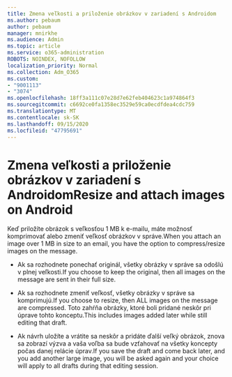```yaml
---
title: Zmena veľkosti a priloženie obrázkov v zariadení s Androidom
ms.author: pebaum
author: pebaum
manager: mnirkhe
ms.audience: Admin
ms.topic: article
ms.service: o365-administration
ROBOTS: NOINDEX, NOFOLLOW
localization_priority: Normal
ms.collection: Adm_O365
ms.custom:
- "9001113"
- "3074"
ms.openlocfilehash: 18ff3a111c07e28d7e62feb404623c1a974864f3
ms.sourcegitcommit: c6692ce0fa1358ec3529e59ca0ecdfdea4cdc759
ms.translationtype: MT
ms.contentlocale: sk-SK
ms.lasthandoff: 09/15/2020
ms.locfileid: "47795691"
---
```

# <a name="resize-and-attach-images-on-android"></a><span data-ttu-id="5e645-102">Zmena veľkosti a priloženie obrázkov v zariadení s Androidom</span><span class="sxs-lookup"><span data-stu-id="5e645-102">Resize and attach images on Android</span></span>

<span data-ttu-id="5e645-103">Keď priložíte obrázok s veľkosťou 1 MB k e-mailu, máte možnosť komprimovať alebo zmeniť veľkosť obrázkov v správe.</span><span class="sxs-lookup"><span data-stu-id="5e645-103">When you attach an image over 1 MB in size to an email, you have the option to compress/resize images on the message.</span></span>
 
- <span data-ttu-id="5e645-104">Ak sa rozhodnete ponechať originál, všetky obrázky v správe sa odošlú v plnej veľkosti.</span><span class="sxs-lookup"><span data-stu-id="5e645-104">If you choose to keep the original, then all images on the message are sent in their full size.</span></span>
 
- <span data-ttu-id="5e645-105">Ak sa rozhodnete zmeniť veľkosť, všetky obrázky v správe sa komprimujú.</span><span class="sxs-lookup"><span data-stu-id="5e645-105">If you choose to resize, then ALL images on the message are compressed.</span></span>  <span data-ttu-id="5e645-106">Toto zahŕňa obrázky, ktoré boli pridané neskôr pri úprave tohto konceptu.</span><span class="sxs-lookup"><span data-stu-id="5e645-106">This includes images added later while still editing that draft.</span></span>
 
- <span data-ttu-id="5e645-107">Ak návrh uložíte a vrátite sa neskôr a pridáte ďalší veľký obrázok, znova sa zobrazí výzva a vaša voľba sa bude vzťahovať na všetky koncepty počas danej relácie úprav.</span><span class="sxs-lookup"><span data-stu-id="5e645-107">If you save the draft and come back later, and you add another large image, you will be asked again and your choice will apply to all drafts during that editing session.</span></span>
 
